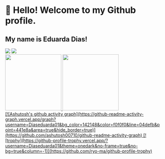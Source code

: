# 👋 Hello! Welcome to my Github profile.
## My name is Eduarda Dias!
<div>
  <a href = "mailto:mariaeduardasilvadias01@gmail.com"><img loading="lazy" src="https://img.shields.io/badge/Gmail-D14836?style=for-the-badge&logo=gmail&logoColor=white" target="_blank"></a>
<a href="https://www.linkedin.com/in/eduarda-dias-723a7820b/" target="_blank"><img loading="lazy" src="https://img.shields.io/badge/-LinkedIn-%230077B5?style=for-the-badge&logo=linkedin&logoColor=white" target="_blank"></a>   
</div>
<div>
<a href="https://github.com/seu-usuário-aqui">
<img loading="lazy" height="180em" src="https://github-readme-stats.vercel.app/api/top-langs/?username=Diaseduarda01&layout=compact&langs_count=7&theme=dracula"/>
<img loading="lazy" height="180em" src="https://github-readme-stats.vercel.app/api?username=Diaseduarda01&show_icons=true&theme=dracula&include_all_commits=true&count_private=true"/>
</div>
  [![Ashutosh's github activity graph](https://github-readme-activity-graph.vercel.app/graph?username=Diaseduarda01&bg_color=142148&color=f0f0f0&line=04defb&point=441e8a&area=true&hide_border=true)](https://github.com/ashutosh00710/github-readme-activity-graph)
[![trophy](https://github-profile-trophy.vercel.app/?username=Diaseduarda01&theme=onedark&no-frame=true&no-bg=true&column=-1)](https://github.com/ryo-ma/github-profile-trophy)
